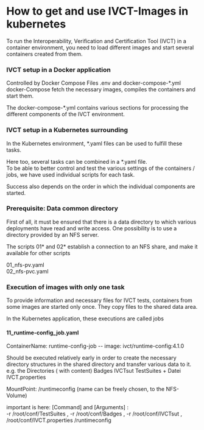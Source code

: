 # How to get and use  IVCT-Images in kubernetes

To run the Interoperability, Verification and Certification Tool (IVCT)   in a container environment, you need to load different images and start several containers created from them.


### IVCT setup in a Docker application
Controlled by Docker Compose Files .env and docker-compose-*.yml
docker-Compose  fetch the necessary images, compiles the containers  and start them.

The docker-compose-*.yml contains various sections for processing the different components of the IVCT environment.


### IVCT setup in a Kubernetes surrounding
In the Kubernetes environment, *.yaml files can be used to fulfill these tasks.

Here too, several tasks can be combined in a *.yaml file.  
To be able to better control and test the various settings of the containers / jobs, we have used individual scripts for each task.

Success also depends on the order in which the individual components are started.


### Prerequisite:  Data common directory

First of all, it must be ensured that there is a data directory to which various deployments have read and write access.
One possibility is to use a directory provided by an NFS server.

The scripts 01* and 02* establish a connection to an NFS share, 
and make it available for other scripts 

01_nfs-pv.yaml  
02_nfs-pvc.yaml

### Execution of images with only one task
To provide information and necessary files for IVCT tests,
containers from some images  are started only once.
They copy files to the shared data area.

In the Kubernetes application, these executions are called jobs

#### 11_runtime-config_job.yaml  
ContainerName:  runtime-config-job  --  image:  ivct/runtime-config:4.1.0

Should be executed relatively early in order to create the necessary directory structures in the shared directory and transfer various data to it.
e.g. the Directories  ( with content)  Badges IVCTsut  TestSuites  + Datei IVCT.properties

MountPoint: /runtimeconfig   (name can be freely chosen,   to the NFS-Volume)

important is here: 
 [Command]   and  [Arguments] :  
 -r /root/conf/TestSuites , -r /root/conf/Badges , -r /root/conf/IVCTsut , /root/conf/IVCT.properties   /runtimeconfig



